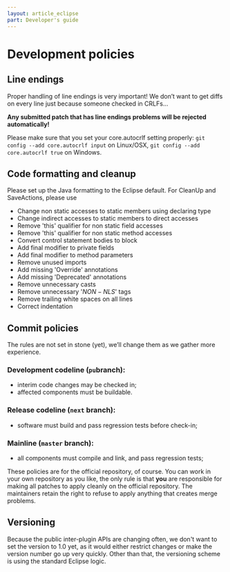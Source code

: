 ```yaml
---
layout: article_eclipse
part: Developer's guide
---
```


# Development policies

## Line endings

Proper handling of line endings is very important! We don’t want to get
diffs on every line just because someone checked in CRLFs…

**Any submitted patch that has line endings problems will be rejected
automatically!**

Please make sure that you set your core.autocrlf setting properly:
`git config --add core.autocrlf input` on Linux/OSX,
`git config --add core.autocrlf true` on Windows.

## Code formatting and cleanup

Please set up the Java formatting to the Eclipse default. For CleanUp
and SaveActions, please use

- Change non static accesses to static members using declaring type
- Change indirect accesses to static members to direct accesses
- Remove 'this' qualifier for non static field accesses
- Remove 'this' qualifier for non static method accesses
- Convert control statement bodies to block
- Add final modifier to private fields
- Add final modifier to method parameters
- Remove unused imports
- Add missing 'Override' annotations
- Add missing 'Deprecated' annotations
- Remove unnecessary casts
- Remove unnecessary '$NON-NLS$' tags
- Remove trailing white spaces on all lines
- Correct indentation

## Commit policies

The rules are not set in stone (yet), we’ll change them as we
gather more experience.

### Development codeline (`pu`branch):
- interim code changes may be checked in;
- affected components must be buildable.

### Release codeline (`next` branch):
- software must build and pass regression tests before check-in;

### Mainline (`master` branch):
- all components must compile and link, and pass regression tests;

These policies are for the official repository, of course. You can work
in your own repository as you like, the only rule is that **you** are
responsible for making all patches to apply cleanly on the official
repository. The maintainers retain the right to refuse to apply anything
that creates merge problems.

## Versioning

Because the public inter-plugin APIs are changing often, we don't want to set the version to 1.0 yet, as it would either restrict changes or make the version number go up very quickly. Other than that, the versioning scheme is using the standard Eclipse logic.


